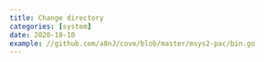 ```yaml
---
title: Change directory
categories: [system]
date: 2020-10-10
example: //github.com/a8nJ/cove/blob/master/msys2-pac/bin.go
---
```

